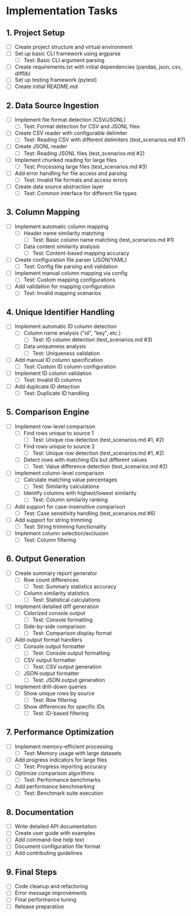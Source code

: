 # Implementation Tasks

## 1. Project Setup
- [ ] Create project structure and virtual environment
- [ ] Set up basic CLI framework using argparse
  - [ ] Test: Basic CLI argument parsing
- [ ] Create requirements.txt with initial dependencies (pandas, json, csv, difflib)
- [ ] Set up testing framework (pytest)
- [ ] Create initial README.md

## 2. Data Source Ingestion
- [ ] Implement file format detection (CSV/JSONL)
  - [ ] Test: Format detection for CSV and JSONL files
- [ ] Create CSV reader with configurable delimiter
  - [ ] Test: Reading CSV with different delimiters (test_scenarios.md #7)
- [ ] Create JSONL reader
  - [ ] Test: Reading JSONL files (test_scenarios.md #2)
- [ ] Implement chunked reading for large files
  - [ ] Test: Processing large files (test_scenarios.md #3)
- [ ] Add error handling for file access and parsing
  - [ ] Test: Invalid file formats and access errors
- [ ] Create data source abstraction layer
  - [ ] Test: Common interface for different file types

## 3. Column Mapping
- [ ] Implement automatic column mapping
  - [ ] Header name similarity matching
    - [ ] Test: Basic column name matching (test_scenarios.md #1)
  - [ ] Data content similarity analysis
    - [ ] Test: Content-based mapping accuracy
- [ ] Create configuration file parser (JSON/YAML)
  - [ ] Test: Config file parsing and validation
- [ ] Implement manual column mapping via config
  - [ ] Test: Custom mapping configurations
- [ ] Add validation for mapping configuration
  - [ ] Test: Invalid mapping scenarios

## 4. Unique Identifier Handling
- [ ] Implement automatic ID column detection
  - [ ] Column name analysis ("id", "key", etc.)
    - [ ] Test: ID column detection (test_scenarios.md #3)
  - [ ] Data uniqueness analysis
    - [ ] Test: Uniqueness validation
- [ ] Add manual ID column specification
  - [ ] Test: Custom ID column configuration
- [ ] Implement ID column validation
  - [ ] Test: Invalid ID columns
- [ ] Add duplicate ID detection
  - [ ] Test: Duplicate ID handling

## 5. Comparison Engine
- [ ] Implement row-level comparison
  - [ ] Find rows unique to source 1
    - [ ] Test: Unique row detection (test_scenarios.md #1, #2)
  - [ ] Find rows unique to source 2
    - [ ] Test: Unique row detection (test_scenarios.md #1, #2)
  - [ ] Detect rows with matching IDs but different values
    - [ ] Test: Value difference detection (test_scenarios.md #2)
- [ ] Implement column-level comparison
  - [ ] Calculate matching value percentages
    - [ ] Test: Similarity calculations
  - [ ] Identify columns with highest/lowest similarity
    - [ ] Test: Column similarity ranking
- [ ] Add support for case-insensitive comparison
  - [ ] Test: Case sensitivity handling (test_scenarios.md #6)
- [ ] Add support for string trimming
  - [ ] Test: String trimming functionality
- [ ] Implement column selection/exclusion
  - [ ] Test: Column filtering

## 6. Output Generation
- [ ] Create summary report generator
  - [ ] Row count differences
    - [ ] Test: Summary statistics accuracy
  - [ ] Column similarity statistics
    - [ ] Test: Statistical calculations
- [ ] Implement detailed diff generation
  - [ ] Colorized console output
    - [ ] Test: Console formatting
  - [ ] Side-by-side comparison
    - [ ] Test: Comparison display format
- [ ] Add output format handlers
  - [ ] Console output formatter
    - [ ] Test: Console output formatting
  - [ ] CSV output formatter
    - [ ] Test: CSV output generation
  - [ ] JSON output formatter
    - [ ] Test: JSON output generation
- [ ] Implement drill-down queries
  - [ ] Show unique rows by source
    - [ ] Test: Row filtering
  - [ ] Show differences for specific IDs
    - [ ] Test: ID-based filtering

## 7. Performance Optimization
- [ ] Implement memory-efficient processing
  - [ ] Test: Memory usage with large datasets
- [ ] Add progress indicators for large files
  - [ ] Test: Progress reporting accuracy
- [ ] Optimize comparison algorithms
  - [ ] Test: Performance benchmarks
- [ ] Add performance benchmarking
  - [ ] Test: Benchmark suite execution

## 8. Documentation
- [ ] Write detailed API documentation
- [ ] Create user guide with examples
- [ ] Add command-line help text
- [ ] Document configuration file format
- [ ] Add contributing guidelines

## 9. Final Steps
- [ ] Code cleanup and refactoring
- [ ] Error message improvements
- [ ] Final performance tuning
- [ ] Release preparation
